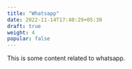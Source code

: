 ```yaml
---
title: "Whatsapp"
date: 2022-11-14T17:40:29+05:30
draft: true
weight: 4
popular: false
---
```


This is some content related to whatsapp.